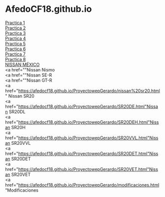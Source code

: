 # AfedoCF18.github.io
<a href="https://afedocf18.github.io/PracticasBootstrap/PracticaBootstrap1.html">Practica 1</a><br>
<a href="https://afedocf18.github.io/PracticasBootstrap/PracticaBootstrap2.html">Practica 2</a><br>
<a href="https://afedocf18.github.io/PracticasBootstrap/PracticaBootstrap3.html">Practica 3</a><br>
<a href="https://afedocf18.github.io/PracticasBootstrap/PracticaBootstrap4.html">Practica 4</a><br>
<a href="https://afedocf18.github.io/PracticasBootstrap/PracticaBootstrap5.html">Practica 5</a><br>
<a href="https://afedocf18.github.io/PracticasBootstrap/PracticaBootstrap6.html">Practica 6</a><br>
<a href="https://afedocf18.github.io/PracticasBootstrap/PracticaBootstrap7.html">Practica 7</a><br>
<a href="https://afedocf18.github.io/PracticasBootstrap/PracticaBootstrap8.html">Practica 8</a><br>
<a href="https://afedocf18.github.io/ProyectowepGerardo/paginaprincipal.html">NISSAN MÉXICO</a><br>
<a href=""Nissan Nismo</a><br>
<a href=""Nissan SE-R</a><br>
<a href=""Nissan GT-R</a><br>
<a href="https://afedocf18.github.io/ProyectowepGerardo/nissan%20sr20.html" Nissan SR20</a><br>
<a href="https://afedocf18.github.io/ProyectowepGerardo/SR20DE.html"Nissan SR20DL</a><br>
<a href="https://afedocf18.github.io/ProyectowepGerardo/SR20DEH.html"Nissan SR20H</a><br>
<a href="https://afedocf18.github.io/ProyectowepGerardo/SR20VVL.html"Nissan SR20VVL</a><br>
<a href="https://afedocf18.github.io/ProyectowepGerardo/SR20DET.html"Nissan SR20DET</a><br>
<a href="https://afedocf18.github.io/ProyectowepGerardo/SR20VET.html"Nissan SR20VET</a><br>
<a href="https://afedocf18.github.io/ProyectowepGerardo/modificaciones.html "Modificaciones</a><br>
